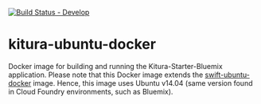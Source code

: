 [![Build Status - Develop](https://travis-ci.org/IBM-Swift/kitura-ubuntu-docker.svg?branch=develop)](https://travis-ci.org/IBM-Swift/kitura-ubuntu-docker)


# kitura-ubuntu-docker
Docker image for building and running the Kitura-Starter-Bluemix application. Please note that this Docker image extends the [swift-ubuntu-docker](https://github.com/IBM-Swift/swift-ubuntu-docker) image. Hence, this image uses Ubuntu v14.04 (same version found in Cloud Foundry environments, such as Bluemix).

